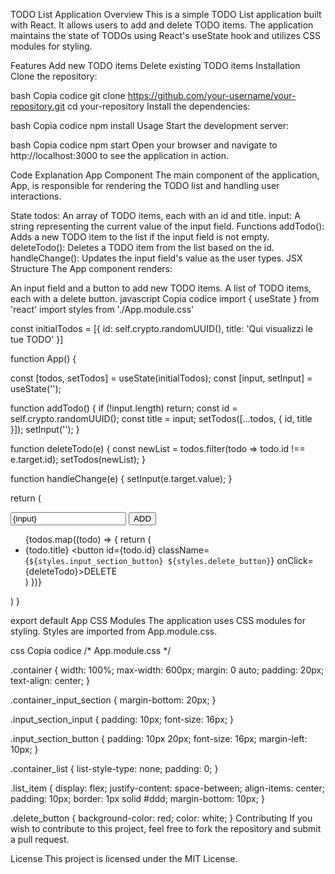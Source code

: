 TODO List Application
Overview
This is a simple TODO List application built with React. It allows users to add and delete TODO items. The application maintains the state of TODOs using React's useState hook and utilizes CSS modules for styling.

Features
Add new TODO items
Delete existing TODO items
Installation
Clone the repository:

bash
Copia codice
git clone https://github.com/your-username/your-repository.git
cd your-repository
Install the dependencies:

bash
Copia codice
npm install
Usage
Start the development server:

bash
Copia codice
npm start
Open your browser and navigate to http://localhost:3000 to see the application in action.

Code Explanation
App Component
The main component of the application, App, is responsible for rendering the TODO list and handling user interactions.

State
todos: An array of TODO items, each with an id and title.
input: A string representing the current value of the input field.
Functions
addTodo(): Adds a new TODO item to the list if the input field is not empty.
deleteTodo(): Deletes a TODO item from the list based on the id.
handleChange(): Updates the input field's value as the user types.
JSX Structure
The App component renders:

An input field and a button to add new TODO items.
A list of TODO items, each with a delete button.
javascript
Copia codice
import { useState } from 'react'
import styles from './App.module.css'

const initialTodos = [{
  id: self.crypto.randomUUID(),
  title: 'Qui visualizzi le tue TODO'
}]

function App() {

  const [todos, setTodos] = useState(initialTodos);
  const [input, setInput] = useState('');

  function addTodo() {
    if (!input.length) return;
    const id = self.crypto.randomUUID();
    const title = input;
    setTodos([...todos, { id, title }]);
    setInput('');
  }

  function deleteTodo(e) {
    const newList = todos.filter(todo => todo.id !== e.target.id);
    setTodos(newList);
  }

  function handleChange(e) {
    setInput(e.target.value);
  }

  return (
    <div className={styles.container}>
      <div className={styles.container_input_section}>
        <input className={styles.input_section_input} type="text" onChange={handleChange} value={input} placeholder='Aggiungi una todo' />
        <button className={styles.input_section_button} onClick={addTodo}>ADD</button>
      </div>
      <ul className={styles.container_list}>
        {todos.map((todo) => {
          return (
            <li key={todo.id} className={styles.list_item}>
              {todo.title}
              <button id={todo.id} className={`${styles.input_section_button} ${styles.delete_button}`} onClick={deleteTodo}>DELETE</button>
            </li>
          )
        })}
      </ul>
    </div>
  )
}

export default App
CSS Modules
The application uses CSS modules for styling. Styles are imported from App.module.css.

css
Copia codice
/* App.module.css */

.container {
  width: 100%;
  max-width: 600px;
  margin: 0 auto;
  padding: 20px;
  text-align: center;
}

.container_input_section {
  margin-bottom: 20px;
}

.input_section_input {
  padding: 10px;
  font-size: 16px;
}

.input_section_button {
  padding: 10px 20px;
  font-size: 16px;
  margin-left: 10px;
}

.container_list {
  list-style-type: none;
  padding: 0;
}

.list_item {
  display: flex;
  justify-content: space-between;
  align-items: center;
  padding: 10px;
  border: 1px solid #ddd;
  margin-bottom: 10px;
}

.delete_button {
  background-color: red;
  color: white;
}
Contributing
If you wish to contribute to this project, feel free to fork the repository and submit a pull request.

License
This project is licensed under the MIT License.

